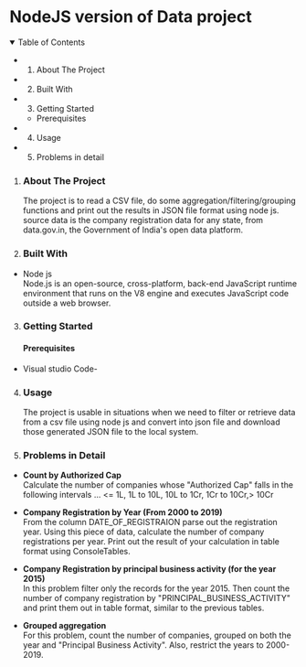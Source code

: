 # NodeJS version of Data project

<details open>
<summary> Table of Contents </summary>

- 1. About The Project
- 2. Built With
- 3. Getting Started
  - Prerequisites
- 4. Usage
- 5. Problems in detail
  </details>

1. ### **About The Project**

   The project is to read a CSV file, do some aggregation/filtering/grouping functions and print out the results in JSON file format using node js. source data is the company registration data for any state, from data.gov.in, the Government of India's open data platform.

2. ### **Built With**

- Node js<br>
  Node.js is an open-source, cross-platform, back-end JavaScript runtime environment that runs on the V8 engine and executes JavaScript code outside a web browser.

3. ### **Getting Started**

   #### **Prerequisites**

- Visual studio Code-

4. ### **Usage**

   The project is usable in situations when we need to filter or retrieve data from a csv file using node js and convert into json file and download those generated JSON file to the local system.

5. ### Problems in Detail

- **Count by Authorized Cap**<br>
  Calculate the number of companies whose "Authorized Cap" falls in the following intervals ...
  <= 1L,
  1L to 10L,
  10L to 1Cr,
  1Cr to 10Cr,> 10Cr
- **Company Registration by Year (From 2000 to 2019)**<br>
  From the column DATE_OF_REGISTRAION parse out the registration year. Using this piece of data, calculate the number of company registrations per year. Print out the result of your calculation in table format using ConsoleTables.

- **Company Registration by principal business activity (for the year 2015)** <br>
  In this problem filter only the records for the year 2015. Then count the number of company registration by "PRINCIPAL_BUSINESS_ACTIVITY" and print them out in table format, similar to the previous tables.

- **Grouped aggregation**<br>
  For this problem, count the number of companies, grouped on both the year and "Principal Business Activity". Also, restrict the years to 2000-2019.
